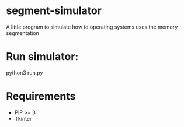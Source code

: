 # segment-simulator
A little program to simulate how to operating systems uses the memory segmentation

# Run simulator:

python3 run.py

# Requirements
- PIP >= 3
- Tkinter
